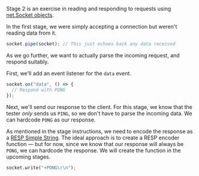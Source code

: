 Stage 2 is an exercise in reading and responding to requests using [net.Socket objects](https://nodejs.org/api/net.html#class-netsocket).

In the first stage, we were simply accepting a connection but weren't reading data from it.

```javascript
socket.pipe(socket); // This just echoes back any data received
```

As we go further, we want to actually parse the incoming request, and respond suitably.

First, we'll add an event listener for the `data` event.

```javascript
socket.on("data", () => {
  // Respond with PONG
});
```

Next, we'll send our response to the client. For this stage, we know that the tester _only_ sends us `PING`, so we don't have to
parse the incoming data. We can hardcode `PONG` as our response.

As mentioned in the stage instructions, we need to encode the response as a
[RESP Simple String](https://redis.io/docs/reference/protocol-spec/#resp-simple-strings). The ideal approach is to
create a RESP encoder function — but for now, since we know that our response will always be `PONG`, we can hardcode
the response. We will create the function in the upcoming stages.

```python
socket.write("+PONG\r\n");
```

